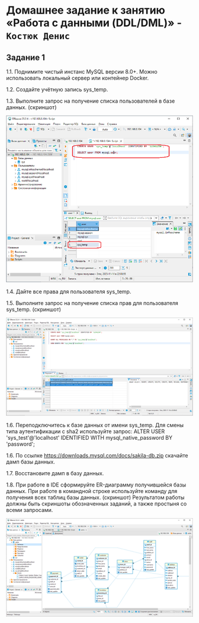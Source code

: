 # Домашнее задание к занятию «Работа с данными (DDL/DML)» - `Костюк Денис`

## Задание 1
1.1. Поднимите чистый инстанс MySQL версии 8.0+. Можно использовать локальный сервер или контейнер Docker.

1.2. Создайте учётную запись sys_temp.

1.3. Выполните запрос на получение списка пользователей в базе данных. (скриншот)

![Скрин1](https://github.com/denniskostyuk/DDL_DML/blob/main/task-11.png)

1.4. Дайте все права для пользователя sys_temp.

1.5. Выполните запрос на получение списка прав для пользователя sys_temp. (скриншот)

![Скрин2](https://github.com/denniskostyuk/DDL_DML/blob/main/task-12.png)

1.6. Переподключитесь к базе данных от имени sys_temp.
Для смены типа аутентификации с sha2 используйте запрос:
ALTER USER 'sys_test'@'localhost' IDENTIFIED WITH mysql_native_password BY 'password';

1.6. По ссылке https://downloads.mysql.com/docs/sakila-db.zip скачайте дамп базы данных.

1.7. Восстановите дамп в базу данных.

1.8. При работе в IDE сформируйте ER-диаграмму получившейся базы данных. При работе в командной строке используйте команду для получения всех таблиц базы данных. (скриншот)
Результатом работы должны быть скриншоты обозначенных заданий, а также простыня со всеми запросами.

![Скрин3](https://github.com/denniskostyuk/DDL_DML/blob/main/task-13.png)
